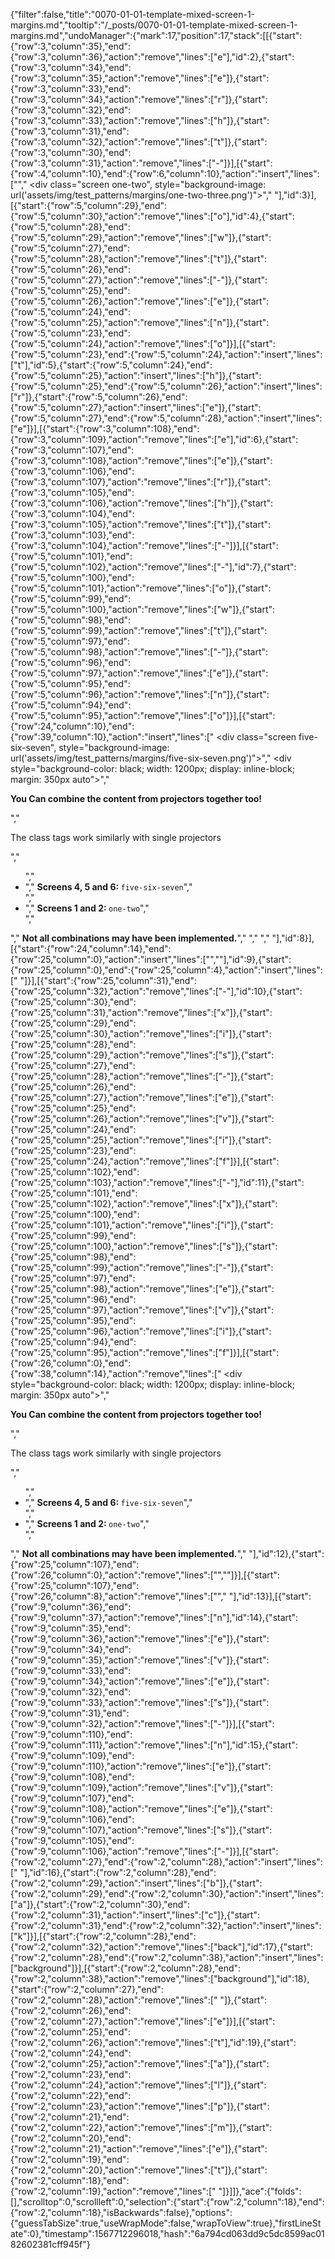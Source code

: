 {"filter":false,"title":"0070-01-01-template-mixed-screen-1-margins.md","tooltip":"/_posts/0070-01-01-template-mixed-screen-1-margins.md","undoManager":{"mark":17,"position":17,"stack":[[{"start":{"row":3,"column":35},"end":{"row":3,"column":36},"action":"remove","lines":["e"],"id":2},{"start":{"row":3,"column":34},"end":{"row":3,"column":35},"action":"remove","lines":["e"]},{"start":{"row":3,"column":33},"end":{"row":3,"column":34},"action":"remove","lines":["r"]},{"start":{"row":3,"column":32},"end":{"row":3,"column":33},"action":"remove","lines":["h"]},{"start":{"row":3,"column":31},"end":{"row":3,"column":32},"action":"remove","lines":["t"]},{"start":{"row":3,"column":30},"end":{"row":3,"column":31},"action":"remove","lines":["-"]}],[{"start":{"row":4,"column":10},"end":{"row":6,"column":10},"action":"insert","lines":["","    <div class=\"screen one-two\", style=\"background-image: url('assets/img/test_patterns/margins/one-two-three.png')\">","    </div>"],"id":3}],[{"start":{"row":5,"column":29},"end":{"row":5,"column":30},"action":"remove","lines":["o"],"id":4},{"start":{"row":5,"column":28},"end":{"row":5,"column":29},"action":"remove","lines":["w"]},{"start":{"row":5,"column":27},"end":{"row":5,"column":28},"action":"remove","lines":["t"]},{"start":{"row":5,"column":26},"end":{"row":5,"column":27},"action":"remove","lines":["-"]},{"start":{"row":5,"column":25},"end":{"row":5,"column":26},"action":"remove","lines":["e"]},{"start":{"row":5,"column":24},"end":{"row":5,"column":25},"action":"remove","lines":["n"]},{"start":{"row":5,"column":23},"end":{"row":5,"column":24},"action":"remove","lines":["o"]}],[{"start":{"row":5,"column":23},"end":{"row":5,"column":24},"action":"insert","lines":["t"],"id":5},{"start":{"row":5,"column":24},"end":{"row":5,"column":25},"action":"insert","lines":["h"]},{"start":{"row":5,"column":25},"end":{"row":5,"column":26},"action":"insert","lines":["r"]},{"start":{"row":5,"column":26},"end":{"row":5,"column":27},"action":"insert","lines":["e"]},{"start":{"row":5,"column":27},"end":{"row":5,"column":28},"action":"insert","lines":["e"]}],[{"start":{"row":3,"column":108},"end":{"row":3,"column":109},"action":"remove","lines":["e"],"id":6},{"start":{"row":3,"column":107},"end":{"row":3,"column":108},"action":"remove","lines":["e"]},{"start":{"row":3,"column":106},"end":{"row":3,"column":107},"action":"remove","lines":["r"]},{"start":{"row":3,"column":105},"end":{"row":3,"column":106},"action":"remove","lines":["h"]},{"start":{"row":3,"column":104},"end":{"row":3,"column":105},"action":"remove","lines":["t"]},{"start":{"row":3,"column":103},"end":{"row":3,"column":104},"action":"remove","lines":["-"]}],[{"start":{"row":5,"column":101},"end":{"row":5,"column":102},"action":"remove","lines":["-"],"id":7},{"start":{"row":5,"column":100},"end":{"row":5,"column":101},"action":"remove","lines":["o"]},{"start":{"row":5,"column":99},"end":{"row":5,"column":100},"action":"remove","lines":["w"]},{"start":{"row":5,"column":98},"end":{"row":5,"column":99},"action":"remove","lines":["t"]},{"start":{"row":5,"column":97},"end":{"row":5,"column":98},"action":"remove","lines":["-"]},{"start":{"row":5,"column":96},"end":{"row":5,"column":97},"action":"remove","lines":["e"]},{"start":{"row":5,"column":95},"end":{"row":5,"column":96},"action":"remove","lines":["n"]},{"start":{"row":5,"column":94},"end":{"row":5,"column":95},"action":"remove","lines":["o"]}],[{"start":{"row":24,"column":10},"end":{"row":39,"column":10},"action":"insert","lines":["    <div class=\"screen five-six-seven\", style=\"background-image: url('assets/img/test_patterns/margins/five-six-seven.png')\">","        <div style=\"background-color: black; width: 1200px; display: inline-block; margin: 350px auto\">","            <p><strong>You Can combine the content from projectors together too!</strong></p>","            <p>The class tags work similarly with single projectors</p>","            <ul>","                <li>","                    <strong>Screens 4, 5 and 6: </strong><code>five-six-seven</code>","                </li>","                <li>","                    <strong>Screens 1 and 2: </strong><code>one-two</code>","                </li>","            </ul>","            <strong>Not all combinations may have been implemented.</strong>","        </div>","        ","    </div>"],"id":8}],[{"start":{"row":24,"column":14},"end":{"row":25,"column":0},"action":"insert","lines":["",""],"id":9},{"start":{"row":25,"column":0},"end":{"row":25,"column":4},"action":"insert","lines":["    "]}],[{"start":{"row":25,"column":31},"end":{"row":25,"column":32},"action":"remove","lines":["-"],"id":10},{"start":{"row":25,"column":30},"end":{"row":25,"column":31},"action":"remove","lines":["x"]},{"start":{"row":25,"column":29},"end":{"row":25,"column":30},"action":"remove","lines":["i"]},{"start":{"row":25,"column":28},"end":{"row":25,"column":29},"action":"remove","lines":["s"]},{"start":{"row":25,"column":27},"end":{"row":25,"column":28},"action":"remove","lines":["-"]},{"start":{"row":25,"column":26},"end":{"row":25,"column":27},"action":"remove","lines":["e"]},{"start":{"row":25,"column":25},"end":{"row":25,"column":26},"action":"remove","lines":["v"]},{"start":{"row":25,"column":24},"end":{"row":25,"column":25},"action":"remove","lines":["i"]},{"start":{"row":25,"column":23},"end":{"row":25,"column":24},"action":"remove","lines":["f"]}],[{"start":{"row":25,"column":102},"end":{"row":25,"column":103},"action":"remove","lines":["-"],"id":11},{"start":{"row":25,"column":101},"end":{"row":25,"column":102},"action":"remove","lines":["x"]},{"start":{"row":25,"column":100},"end":{"row":25,"column":101},"action":"remove","lines":["i"]},{"start":{"row":25,"column":99},"end":{"row":25,"column":100},"action":"remove","lines":["s"]},{"start":{"row":25,"column":98},"end":{"row":25,"column":99},"action":"remove","lines":["-"]},{"start":{"row":25,"column":97},"end":{"row":25,"column":98},"action":"remove","lines":["e"]},{"start":{"row":25,"column":96},"end":{"row":25,"column":97},"action":"remove","lines":["v"]},{"start":{"row":25,"column":95},"end":{"row":25,"column":96},"action":"remove","lines":["i"]},{"start":{"row":25,"column":94},"end":{"row":25,"column":95},"action":"remove","lines":["f"]}],[{"start":{"row":26,"column":0},"end":{"row":38,"column":14},"action":"remove","lines":["        <div style=\"background-color: black; width: 1200px; display: inline-block; margin: 350px auto\">","            <p><strong>You Can combine the content from projectors together too!</strong></p>","            <p>The class tags work similarly with single projectors</p>","            <ul>","                <li>","                    <strong>Screens 4, 5 and 6: </strong><code>five-six-seven</code>","                </li>","                <li>","                    <strong>Screens 1 and 2: </strong><code>one-two</code>","                </li>","            </ul>","            <strong>Not all combinations may have been implemented.</strong>","        </div>"],"id":12},{"start":{"row":25,"column":107},"end":{"row":26,"column":0},"action":"remove","lines":["",""]}],[{"start":{"row":25,"column":107},"end":{"row":26,"column":8},"action":"remove","lines":["","        "],"id":13}],[{"start":{"row":9,"column":36},"end":{"row":9,"column":37},"action":"remove","lines":["n"],"id":14},{"start":{"row":9,"column":35},"end":{"row":9,"column":36},"action":"remove","lines":["e"]},{"start":{"row":9,"column":34},"end":{"row":9,"column":35},"action":"remove","lines":["v"]},{"start":{"row":9,"column":33},"end":{"row":9,"column":34},"action":"remove","lines":["e"]},{"start":{"row":9,"column":32},"end":{"row":9,"column":33},"action":"remove","lines":["s"]},{"start":{"row":9,"column":31},"end":{"row":9,"column":32},"action":"remove","lines":["-"]}],[{"start":{"row":9,"column":110},"end":{"row":9,"column":111},"action":"remove","lines":["n"],"id":15},{"start":{"row":9,"column":109},"end":{"row":9,"column":110},"action":"remove","lines":["e"]},{"start":{"row":9,"column":108},"end":{"row":9,"column":109},"action":"remove","lines":["v"]},{"start":{"row":9,"column":107},"end":{"row":9,"column":108},"action":"remove","lines":["e"]},{"start":{"row":9,"column":106},"end":{"row":9,"column":107},"action":"remove","lines":["s"]},{"start":{"row":9,"column":105},"end":{"row":9,"column":106},"action":"remove","lines":["-"]}],[{"start":{"row":2,"column":27},"end":{"row":2,"column":28},"action":"insert","lines":[" "],"id":16},{"start":{"row":2,"column":28},"end":{"row":2,"column":29},"action":"insert","lines":["b"]},{"start":{"row":2,"column":29},"end":{"row":2,"column":30},"action":"insert","lines":["a"]},{"start":{"row":2,"column":30},"end":{"row":2,"column":31},"action":"insert","lines":["c"]},{"start":{"row":2,"column":31},"end":{"row":2,"column":32},"action":"insert","lines":["k"]}],[{"start":{"row":2,"column":28},"end":{"row":2,"column":32},"action":"remove","lines":["back"],"id":17},{"start":{"row":2,"column":28},"end":{"row":2,"column":38},"action":"insert","lines":["background"]}],[{"start":{"row":2,"column":28},"end":{"row":2,"column":38},"action":"remove","lines":["background"],"id":18},{"start":{"row":2,"column":27},"end":{"row":2,"column":28},"action":"remove","lines":[" "]},{"start":{"row":2,"column":26},"end":{"row":2,"column":27},"action":"remove","lines":["e"]}],[{"start":{"row":2,"column":25},"end":{"row":2,"column":26},"action":"remove","lines":["t"],"id":19},{"start":{"row":2,"column":24},"end":{"row":2,"column":25},"action":"remove","lines":["a"]},{"start":{"row":2,"column":23},"end":{"row":2,"column":24},"action":"remove","lines":["l"]},{"start":{"row":2,"column":22},"end":{"row":2,"column":23},"action":"remove","lines":["p"]},{"start":{"row":2,"column":21},"end":{"row":2,"column":22},"action":"remove","lines":["m"]},{"start":{"row":2,"column":20},"end":{"row":2,"column":21},"action":"remove","lines":["e"]},{"start":{"row":2,"column":19},"end":{"row":2,"column":20},"action":"remove","lines":["t"]},{"start":{"row":2,"column":18},"end":{"row":2,"column":19},"action":"remove","lines":[" "]}]]},"ace":{"folds":[],"scrolltop":0,"scrollleft":0,"selection":{"start":{"row":2,"column":18},"end":{"row":2,"column":18},"isBackwards":false},"options":{"guessTabSize":true,"useWrapMode":false,"wrapToView":true},"firstLineState":0},"timestamp":1567712296018,"hash":"6a794cd063dd9c5dc8599ac0182602381cff945f"}